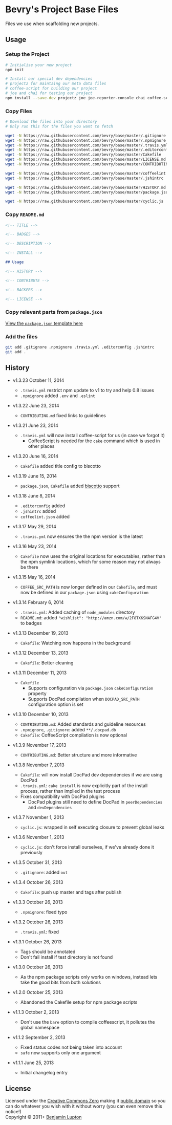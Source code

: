 # Bevry's Project Base Files
Files we use when scaffolding new projects.


## Usage

### Setup the Project

``` bash
# Initialise your new project
npm init

# Install our special dev dependencies
# projectz for maintaing our meta data files
# coffee-script for building our project
# joe and chai for testing our project
npm install --save-dev projectz joe joe-reporter-console chai coffee-script
```

### Copy Files

``` bash
# Download the files into your directory
# Only run this for the files you want to fetch

wget -N https://raw.githubusercontent.com/bevry/base/master/.gitignore
wget -N https://raw.githubusercontent.com/bevry/base/master/.npmignore
wget -N https://raw.githubusercontent.com/bevry/base/master/.travis.yml
wget -N https://raw.githubusercontent.com/bevry/base/master/.editorconfig
wget -N https://raw.githubusercontent.com/bevry/base/master/Cakefile
wget -N https://raw.githubusercontent.com/bevry/base/master/LICENSE.md
wget -N https://raw.githubusercontent.com/bevry/base/master/CONTRIBUTING.md

wget -N https://raw.githubusercontent.com/bevry/base/master/coffeelint.json
wget -N https://raw.githubusercontent.com/bevry/base/master/.jshintrc

wget -N https://raw.githubusercontent.com/bevry/base/master/HISTORY.md
wget -N https://raw.githubusercontent.com/bevry/base/master/package.json

wget -N https://raw.githubusercontent.com/bevry/base/master/cyclic.js
```

### Copy `README.md`

``` markdown
<!-- TITLE -->

<!-- BADGES -->

<!-- DESCRIPTION -->

<!-- INSTALL -->

## Usage

<!-- HISTORY -->

<!-- CONTRIBUTE -->

<!-- BACKERS -->

<!-- LICENSE -->
```


### Copy relevant parts from `package.json`

[View the `package.json` template here](https://github.com/bevry/base/blob/master/package.json)


### Add the files

``` bash
git add .gitignore .npmignore .travis.yml .editorconfig .jshintrc
git add .
```


## History

- v1.3.23 October 11, 2014
	- `.travis.yml` restrict npm update to v1 to try and help 0.8 issues
	- `.npmignore` added `.env` and `.eslint`

- v1.3.22 June 23, 2014
	- `CONTRIBUTING.md` fixed links to guidelines

- v1.3.21 June 23, 2014
	- `.travis.yml` will now install coffee-script for us (in case we forgot it)
		- CoffeeScript is needed for the `cake` command which is used in other places

- v1.3.20 June 16, 2014
	- `Cakefile` added title config to biscotto

- v1.3.19 June 15, 2014
	- `package.json`, `Cakefile` added [biscotto](http://atom.github.io/biscotto/) support

- v1.3.18 June 8, 2014
	- `.editorconfig` added
	- `.jshintrc` added
	- `coffeelint.json` added

- v1.3.17 May 29, 2014
	- `.travis.yml` now ensures the the npm version is the latest

- v1.3.16 May 23, 2014
	- `Cakefile` now uses the original locations for executables, rather than the npm symlink locations, which for some reason may not always be there

- v1.3.15 May 16, 2014
	- `COFFEE_SRC_PATH` is now longer defined in our `Cakefile`, and must now be defined in our `package.json` using `cakeConfiguration`

- v1.3.14 February 6, 2014
	- `.travis.yml`: Added caching of `node_modules` directory
	- `README.md`: added `"wishlist": "http://amzn.com/w/2F8TXKSNAFG4V"` to badges

- v1.3.13 December 19, 2013
	- `Cakefile`: Watching now happens in the background

- v1.3.12 December 13, 2013
	- `Cakefile`: Better cleaning

- v1.3.11 December 11, 2013
	- `Cakefile`
		- Supports configuration via `package.json` `cakeConfiguration` property
		- Supports DocPad compilation when `DOCPAD_SRC_PATH` configuration option is set

- v1.3.10 December 10, 2013
	- `CONTRIBUTING.md`: Added standards and guideline resources
	- `.npmignore`, `.gitignore`: added `**/.docpad.db`
	- `Cakefile`: CoffeeScript compilation is now optional

- v1.3.9 November 17, 2013
	- `CONTRIBUTING.md`: Better structure and more informative

- v1.3.8 November 7, 2013
	- `Cakefile`: will now install DocPad dev dependencies if we are using DocPad
	- `.travis.yml`: `cake install` is now explicitly part of the install process, rather than implied in the test process
	- Fixes compatibility with DocPad plugins
		- DocPad plugins still need to define DocPad in `peerDependencies` and `devDependencies`

- v1.3.7 November 1, 2013
	- `cyclic.js`: wrapped in self executing closure to prevent global leaks

- v1.3.6 November 1, 2013
	- `cyclic.js`: don't force install ourselves, if we've already done it previously

- v1.3.5 October 31, 2013
	- `.gitignore`: added `out`

- v1.3.4 October 26, 2013
	- `Cakefile`: push up master and tags after publish

- v1.3.3 October 26, 2013
	- `.npmignore`: fixed typo

- v1.3.2 October 26, 2013
	- `.travis.yml`: fixed

- v1.3.1 October 26, 2013
	- Tags should be annotated
	- Don't fail install if test directory is not found

- v1.3.0 October 26, 2013
	- As the npm package scripts only works on windows, instead lets take the good bits from both solutions

- v1.2.0 October 25, 2013
	- Abandoned the Cakefile setup for npm package scripts

- v1.1.3 October 2, 2013
	- Don't use the `bare` option to compile coffeescript, it pollutes the global namespace

- v1.1.2 September 2, 2013
	- Fixed status codes not being taken into account
	- `safe` now supports only one argument

- v1.1.1 June 25, 2013
	- Initial changelog entry


## License
Licensed under the [Creative Commons Zero](http://creativecommons.org/publicdomain/zero/1.0/) making it [public domain](https://en.wikipedia.org/wiki/Public_domain) so you can do whatever you wish with it without worry (you can even remove this notice!)
<br/>Copyright &copy; 2011+ [Benjamin Lupton](http://balupton.com)
